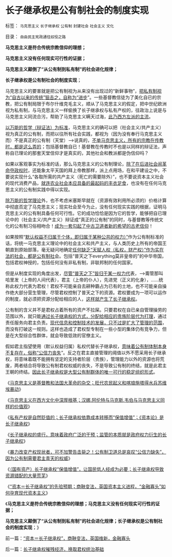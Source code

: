 # 长子继承权是公有制社会的制度实现

标签： `马克思主义` `长子继承权` `公有制` `封建社会` `社会主义` `文化` 

目录： `自由民主宪政通往奴役之路`

**马克思主义是符合传统宗教信仰的理想；**

**马克思主义没有任何现实可行性的证据；**

**马克思主义颠倒了“从公有制到私有制”的社会进化规律；**

**长子继承权是公有制社会的制度实现**；

马克思主义的要害就是把公有制视为从来没有出现过的“新鲜事物”，[把私有制视为“自古以来的传统”狙击之，自称为“进步](../../../2012/8/28/“中等收入陷阱”与“民主，专制，独裁”无关.md)”。一些基督教信徒为了美化自已的宗教，把公有制局限于布尔什维克毛主义，顺从了马克思主义的假定，把中世纪欧洲视为私有制，与马克思主义一样偷换了长子继承权与私有产权的，往政治上说是与马克思主义同流合污，帮助了马克思主义瞒天过海，[此乃西方左派的主流](../../../2012/10/5/马克思主义在西方传统中根基深厚.md)。

[以万能的哲学（辩证法）为标准](../../../2010/2/12/哲学是“岂有此理”的学问.md)，马克思主义的确可以把（社会主义/共产主义）视为真正的公有制，而把以往所有社会实践，都视为（因为没有奉行马克思主义而）不是真正的公有制（天堂）——>说真的，[不单马克思主义，所有的宗教在传教时，都是这么弄的](../../../2012/10/4/马克思主义是翻版基督教的替代性宗教.md)；包括基督教自已！基督教在传教时不也是以同样的辩证法，声称自已理论的那套天堂信仰才是真实的，其他社会和教派都是伪信仰吗？

如果以客观事实为标准的话，那么马克思主义的公有制理论，[除了在后进社会闹革命夺政权时](../../../2012/10/5/革命！多少罪恶以自由为名！.md)，还能象太平天国的拜上帝教那样，派上点用场，在和平建设之中，不要说实现什么“各取所需的共产主义（死亡的需要除外）”，也不要说资本主义社会的现代消费产品，[就连农业社会本应具备的最起码的丰衣足食](../../../2012/5/19/公有制的饥饿和社会主义的饥荒.md)，也没有在任何马克思主义的公有制实践中得以实现。

[除万能的哲学理论](../../../2010/2/3/迷恋哲学不是邪恶的，就是没用的.md)外，也不考虑米塞斯早就在（资源有效利用所必须的）价格计算中彻底否定了马克思主义；现实社会至今为止，没有任何现实实践的根据，证明马克思主义的公有制具备任何可行性。它的成功恰恰是因为它的哲学，能够把自已理论中的（社会主义/共产主义）辩证成“真正的公有制”的同时，与基督教等传统文化的公有制习俗相吻合！[成为一套勾起了中古卫道者新的希望的古老信仰](../../../2012/10/4/西班牙基督教借口的“打土豪，分田地”的反人类罪行.md)！

如果按照“[默认权益不归属于个体，即归属于某种公共的权力）”](../../../2012/7/6/“国家财富”掠自何方？默认归属权比人权宣言简明精确.md)作为公有制标准的话，将统一马克思主义理论中的社会主义和共产主义，与人类历史上所有的帝国王朝直到原始部落，毫无疑问地确定[任何缺乏“天赋人权（私权，财产权）”作为实在法的社会，都是公有制社](../../../2011/5/17/人类发展从公有制走向私有制.md)会。包括“普天之下everything莫非皇帝的”的中华帝国，包括君权神授的，包括任何没有非私有制，非联邦制的任何国家。

但是从制度实现的角度出发，[尽管“普天之下”皆归于某一权力代](../../../2011/9/2/普世帝国的天下主义.md)表，——>甭管那叫哈里发（上帝的人间代表），君主（上帝的仆人），先进党（正义的化身），……统称此权力代表为君权！君权不可能亲自去耕种霸占为已有的土地，也不可能亲自操作绝大部分营生管理，尽管君权控制了普天之下的资源。君权要成为一项可以运作的制度，就必须把资源分配给相应的人，[这样就产生了长子继承权](../../../2012/10/3/长子继承权primogeniture是封建的基础.md)。

公有制的含义并不是君权占着所有的资产不拉屎。只要君权在自已亲自管理操劳的范围以外，就只能[通过长子继承权的方式，分配给相应的贵族阶层代为打理](../../../2012/10/4/中世纪教会的权威和国王革命和长子继承权.md)，通过责任服务向君主负责。[现代信息和控制技术的发展，只不过是扩大了管理的范围](../../../2011/11/9/暴君是对那种人“施暴”？当上皇帝的杜甫.md)，而没有打破这一规则。这样也造成了君权型专制在一些小型的集体仍有竞争力，但是在大型综合性群体，就会导致低效的官僚主义。

假如君主指望使用（默认权益归属）私权代替长子继承权，[意味着公有制体制本身不复存在，俗称“公信力丧失](../../../2009/7/24/人权普世价值观或令传统中国将不国.md)”。反之在君主直接管理的阈值以外不愿采用长子继承权，将意味着既不能拥有坚定的支持者阶层（贵族），管理能力以外的资源也将荒废，两者结合将导致公有制君权权威的丧失，不是导致公有制的终结，就是此君主王朝的终结。[因此长子继承权是大型公有制群体的唯一可行的稳定组织形式](../../../2012/10/6/长子继承权意味着政府干预,监管的本质就是长子继承权.md)。

《[马克思主义是基督教和法国大革命的杂交；旺代农民起义和喀琅施塔得水兵苏维埃暴动](../../../2012/10/5/革命！多少罪恶以自由为名！.md)》

《[马克思主义在西方文化中深厚根基；汉娜.阿伦特与马克斯.韦伯与马克思主义同样的价值观](../../../2012/10/5/马克思主义在西方传统中根基深厚.md)》

《[私有产权是自然贬值的；长子继承权依靠成本转移而“保值增值”；《资本论》是长子继承权](../../../2012/10/5/“资本”只能是长子继承权.md)》

《[长子继承权的盛行，意味着政府广泛的干预；监管的本质就是政府权力衍生的长子继承权](../../../2012/10/6/长子继承权意味着政府干预,监管的本质就是长子继承权.md)》

《[暴力改变产权现状者，可不加警告击毙之！公有制卫道总是哀叹“公信力缺失”，因为公有制需要君主青天的权威](../../../2012/10/6/为什么美国的资产价格高，中国的资产就只能对外贱卖？.md)》

《[（国有资产）长子继承权“保值增值”，让国民低人经成为必要；长子继承权导致资源错配的大量荒芜](../../../2012/10/6/长子继承权导致资源错配后的大量荒芜及大萧条.md)》

《[“资本＝长子继承权”的先验预期；商鞅变法，英国资本主义进程，“金融寡头”如何孕育现代资本主义](../../../2012/10/8/“资本＝长子继承权”，商鞅变法，英国维新，金融寡头.md)》

《**马克思主义是符合传统宗教信仰的理想；马克思主义没有任何现实可行性的证据；**

**马克思主义颠倒了“从公有制到私有制”的社会进化规律；长子继承权是公有制社会的制度实现**；》



前一篇：[“资本＝长子继承权”，商鞅变法，英国维新，金融寡头](../../../2012/10/8/“资本＝长子继承权”，商鞅变法，英国维新，金融寡头.md)

后一篇：[长子继承权摧残经济，换取君权统治基础](../../../2012/10/8/长子继承权摧残经济，换取君权统治基础.md)